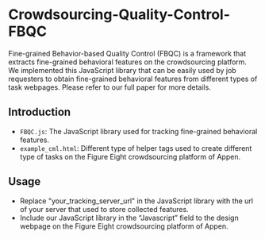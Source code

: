 # Crowdsourcing-Quality-Control-FBQC
Fine-grained Behavior-based Quality Control (FBQC) is a framework that extracts fine-grained behavioral features on the crowdsourcing platform.
We implemented this JavaScript library that can be easily used by job requesters to obtain fine-grained behavioral features from different types of task webpages.
Please refer to our full paper for more details.


## Introduction
- `FBQC.js`: The JavaScript library used for tracking fine-grained behavioral features.
- `example_cml.html`: Different type of helper tags used to create different type of tasks on the Figure Eight crowdsourcing platform of Appen.

## Usage
- Replace "your_tracking_server_url" in the JavaScript library with the url of your server that used to store collected features.
- Include our JavaScript library in the “Javascript” field to the design webpage on the Figure Eight crowdsourcing platform of Appen.



